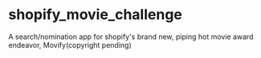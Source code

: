 # shopify_movie_challenge
A search/nomination app for shopify's brand new, piping hot movie award endeavor, Movify(copyright pending)
